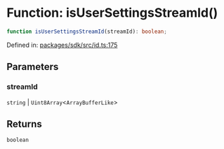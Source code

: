 # Function: isUserSettingsStreamId()

```ts
function isUserSettingsStreamId(streamId): boolean;
```

Defined in: [packages/sdk/src/id.ts:175](https://github.com/towns-protocol/towns/blob/0db1fd0ac7258e8db8cedfb6183e8eade8284fa1/packages/sdk/src/id.ts#L175)

## Parameters

### streamId

`string` | `Uint8Array`\<`ArrayBufferLike`\>

## Returns

`boolean`
